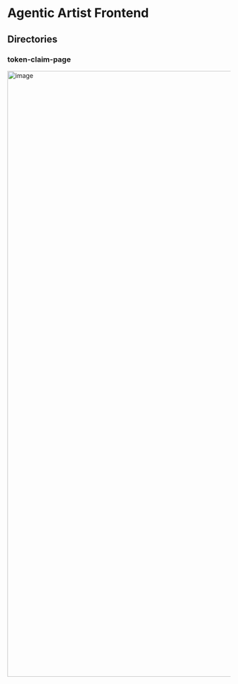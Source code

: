 # Agentic Artist Frontend

## Directories

### token-claim-page

<img width="1369" alt="image" src="https://github.com/user-attachments/assets/26d64b50-67b8-44e1-87e4-ff00b68ae9d5" />
